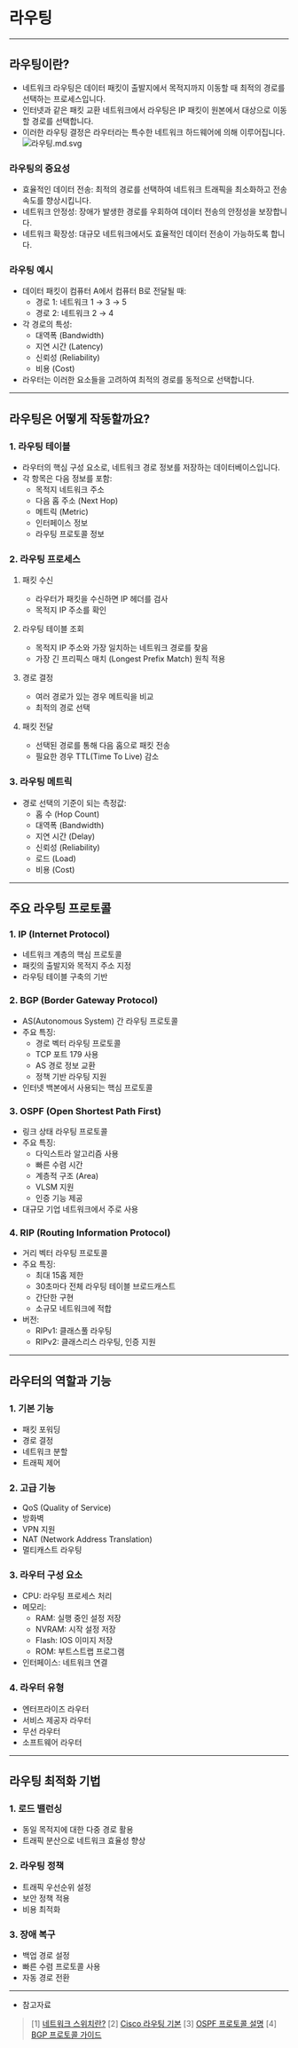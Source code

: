 # 라우팅

---

## 라우팅이란?
- 네트워크 라우팅은 데이터 패킷이 출발지에서 목적지까지 이동할 때 최적의 경로를 선택하는 프로세스입니다.
- 인터넷과 같은 패킷 교환 네트워크에서 라우팅은 IP 패킷이 원본에서 대상으로 이동할 경로를 선택합니다.
- 이러한 라우팅 결정은 라우터라는 특수한 네트워크 하드웨어에 의해 이루어집니다.
![라우팅.md.svg](..%2F..%2Fetc%2Fimage%2FNetwork_image%2F%EB%9D%BC%EC%9A%B0%ED%8C%85.md.svg)

### 라우팅의 중요성
- 효율적인 데이터 전송: 최적의 경로를 선택하여 네트워크 트래픽을 최소화하고 전송 속도를 향상시킵니다.
- 네트워크 안정성: 장애가 발생한 경로를 우회하여 데이터 전송의 안정성을 보장합니다.
- 네트워크 확장성: 대규모 네트워크에서도 효율적인 데이터 전송이 가능하도록 합니다.

### 라우팅 예시
- 데이터 패킷이 컴퓨터 A에서 컴퓨터 B로 전달될 때:
  - 경로 1: 네트워크 1 → 3 → 5
  - 경로 2: 네트워크 2 → 4
- 각 경로의 특성:
  - 대역폭 (Bandwidth)
  - 지연 시간 (Latency)
  - 신뢰성 (Reliability)
  - 비용 (Cost)
- 라우터는 이러한 요소들을 고려하여 최적의 경로를 동적으로 선택합니다.

--- 

## 라우팅은 어떻게 작동할까요?

### 1. 라우팅 테이블
- 라우터의 핵심 구성 요소로, 네트워크 경로 정보를 저장하는 데이터베이스입니다.
- 각 항목은 다음 정보를 포함:
  - 목적지 네트워크 주소
  - 다음 홉 주소 (Next Hop)
  - 메트릭 (Metric)
  - 인터페이스 정보
  - 라우팅 프로토콜 정보

### 2. 라우팅 프로세스
1. 패킷 수신
   - 라우터가 패킷을 수신하면 IP 헤더를 검사
   - 목적지 IP 주소를 확인

2. 라우팅 테이블 조회
   - 목적지 IP 주소와 가장 일치하는 네트워크 경로를 찾음
   - 가장 긴 프리픽스 매치 (Longest Prefix Match) 원칙 적용

3. 경로 결정
   - 여러 경로가 있는 경우 메트릭을 비교
   - 최적의 경로 선택

4. 패킷 전달
   - 선택된 경로를 통해 다음 홉으로 패킷 전송
   - 필요한 경우 TTL(Time To Live) 감소

### 3. 라우팅 메트릭
- 경로 선택의 기준이 되는 측정값:
  - 홉 수 (Hop Count)
  - 대역폭 (Bandwidth)
  - 지연 시간 (Delay)
  - 신뢰성 (Reliability)
  - 로드 (Load)
  - 비용 (Cost)

---

## 주요 라우팅 프로토콜

### 1. IP (Internet Protocol)
- 네트워크 계층의 핵심 프로토콜
- 패킷의 출발지와 목적지 주소 지정
- 라우팅 테이블 구축의 기반

### 2. BGP (Border Gateway Protocol)
- AS(Autonomous System) 간 라우팅 프로토콜
- 주요 특징:
  - 경로 벡터 라우팅 프로토콜
  - TCP 포트 179 사용
  - AS 경로 정보 교환
  - 정책 기반 라우팅 지원
- 인터넷 백본에서 사용되는 핵심 프로토콜

### 3. OSPF (Open Shortest Path First)
- 링크 상태 라우팅 프로토콜
- 주요 특징:
  - 다익스트라 알고리즘 사용
  - 빠른 수렴 시간
  - 계층적 구조 (Area)
  - VLSM 지원
  - 인증 기능 제공
- 대규모 기업 네트워크에서 주로 사용

### 4. RIP (Routing Information Protocol)
- 거리 벡터 라우팅 프로토콜
- 주요 특징:
  - 최대 15홉 제한
  - 30초마다 전체 라우팅 테이블 브로드캐스트
  - 간단한 구현
  - 소규모 네트워크에 적합
- 버전:
  - RIPv1: 클래스풀 라우팅
  - RIPv2: 클래스리스 라우팅, 인증 지원

---

## 라우터의 역할과 기능

### 1. 기본 기능
- 패킷 포워딩
- 경로 결정
- 네트워크 분할
- 트래픽 제어

### 2. 고급 기능
- QoS (Quality of Service)
- 방화벽
- VPN 지원
- NAT (Network Address Translation)
- 멀티캐스트 라우팅

### 3. 라우터 구성 요소
- CPU: 라우팅 프로세스 처리
- 메모리:
  - RAM: 실행 중인 설정 저장
  - NVRAM: 시작 설정 저장
  - Flash: IOS 이미지 저장
  - ROM: 부트스트랩 프로그램
- 인터페이스: 네트워크 연결

### 4. 라우터 유형
- 엔터프라이즈 라우터
- 서비스 제공자 라우터
- 무선 라우터
- 소프트웨어 라우터

---

## 라우팅 최적화 기법

### 1. 로드 밸런싱
- 동일 목적지에 대한 다중 경로 활용
- 트래픽 분산으로 네트워크 효율성 향상

### 2. 라우팅 정책
- 트래픽 우선순위 설정
- 보안 정책 적용
- 비용 최적화

### 3. 장애 복구
- 백업 경로 설정
- 빠른 수렴 프로토콜 사용
- 자동 경로 전환

---

* 참고자료
> [1] [네트워크 스위치란?](https://www.cloudflare.com/ko-kr/learning/network-layer/what-is-a-network-switch/)
> [2] [Cisco 라우팅 기본](https://www.cisco.com/c/en/us/support/docs/ip/routing-information-protocol-rip/13788-3.html)
> [3] [OSPF 프로토콜 설명](https://www.cisco.com/c/en/us/support/docs/ip/open-shortest-path-first-ospf/7039-1.html)
> [4] [BGP 프로토콜 가이드](https://www.cisco.com/c/en/us/support/docs/ip/border-gateway-protocol-bgp/13754-26.html)

